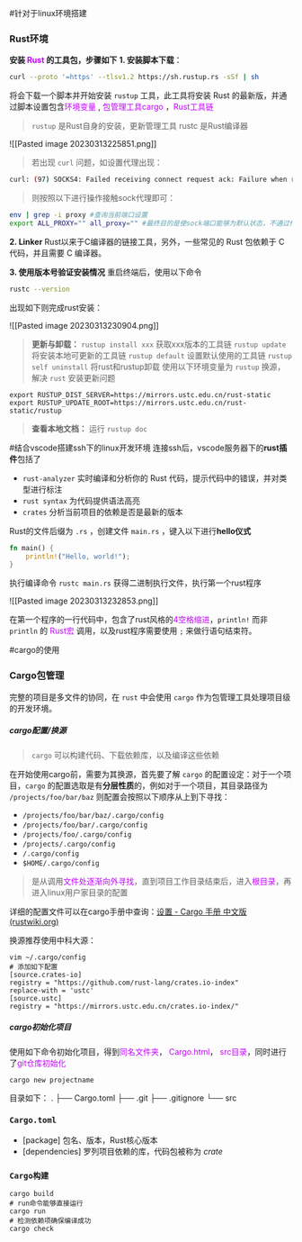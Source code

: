 #针对于linux环境搭建
### Rust环境
**安装 <font color="#c300ff"> Rust</font>  的工具包，步骤如下**
**1. 安装脚本下载**：

```bash
curl --proto '=https' --tlsv1.2 https://sh.rustup.rs -sSf | sh

```

将会下载一个脚本并开始安装 `rustup` 工具，此工具将安装 Rust 的最新版，并通过脚本设置包含<font color="#c300ff">环境变量</font> , <font color="#c300ff">包管理工具cargo</font> ，<font color="#c300ff">Rust工具链</font>
> `rustup` 是Rust自身的安装，更新管理工具
> rustc 是Rust编译器

![[Pasted image 20230313225851.png]]

> 若出现 `curl` 问题，如设置代理出现：

```bash
curl: (97) SOCKS4: Failed receiving connect request ack: Failure when receiving data     from the peer
```

> 则按照以下进行操作接触sock代理即可：

```bash
env | grep -i proxy #查询当前端口设置
export ALL_PROXY="" all_proxy="" #最终目的是使sock端口能够为默认状态，不通过代理
```

**2. Linker**
Rust以来于C编译器的链接工具，另外，一些常见的 Rust 包依赖于 C 代码，并且需要 C 编译器。

**3. 使用版本号验证安装情况**
重启终端后，使用以下命令
```bash
rustc --version
```

出现如下则完成rust安装：

![[Pasted image 20230313230904.png]]
 
> **更新与卸载：**
> `rustup install xxx` 获取xxx版本的工具链
> `rustup update` 将安装本地可更新的工具链
> `rustup default` 设置默认使用的工具链
> `rustup self uninstall` 将rust和rustup卸载
> 使用以下环境变量为 `rustup` 换源，解决 `rust` 安装更新问题
```shell
export RUSTUP_DIST_SERVER=https://mirrors.ustc.edu.cn/rust-static
export RUSTUP_UPDATE_ROOT=https://mirrors.ustc.edu.cn/rust-static/rustup
```



> **查看本地文档：**
> 运行 `rustup doc`

#结合vscode搭建ssh下的linux开发环境
连接ssh后，vscode服务器下的**rust插件**包括了
-  `rust-analyzer`  实时编译和分析你的 Rust 代码，提示代码中的错误，并对类型进行标注
-  `rust syntax` 为代码提供语法高亮
-  `crates` 分析当前项目的依赖是否是最新的版本

Rust的文件后缀为 `.rs` ，创建文件 `main.rs` ，键入以下进行**hello仪式**

```rust
fn main() {
    println!("Hello, world!");
}
```

执行编译命令 `rustc main.rs` 获得二进制执行文件，执行第一个rust程序

![[Pasted image 20230313232853.png]]

在第一个程序的一行代码中，包含了rust风格的<font color="#c300ff">4空格缩进</font>，`println!` 而非 `println` 的 <font color="#c300ff">Rust宏</font> 调用，以及rust程序需要使用 `;` 来做行语句结束符。

#cargo的使用
### Cargo包管理
完整的项目是多文件的协同，在 `rust` 中会使用 `cargo` 作为包管理工具处理项目级的开发环境。

##### cargo配置/换源
> `cargo` 可以构建代码、下载依赖库，以及编译这些依赖

在开始使用cargo前，需要为其换源，首先要了解 `cargo` 的配置设定：对于一个项目，`cargo` 的配置选取是有**分层性质**的，例如对于一个项目，其目录路径为 `/projects/foo/bar/baz` 则配置会按照以下顺序从上到下寻找：

-   `/projects/foo/bar/baz/.cargo/config`
-   `/projects/foo/bar/.cargo/config`
-   `/projects/foo/.cargo/config`
-   `/projects/.cargo/config`
-   `/.cargo/config`
-   `$HOME/.cargo/config`

> 是从调用<font color="#c300ff">文件处逐渐向外寻找</font>，直到项目工作目录结束后，进入<font color="#c300ff">根目录</font>，再进入linux用户家目录的配置

详细的配置文件可以在cargo手册中查询：[设置 - Cargo 手册 中文版 (rustwiki.org)](https://rustwiki.org/zh-CN/cargo/reference/config.html)

换源推荐使用中科大源：

```shell
vim ~/.cargo/config
# 添加如下配置
[source.crates-io]
registry = "https://github.com/rust-lang/crates.io-index"
replace-with = 'ustc'
[source.ustc]
registry = "https://mirrors.ustc.edu.cn/crates.io-index/"
```

##### cargo初始化项目

使用如下命令初始化项目，得到<font color="#c300ff">同名文件夹</font>， <font color="#c300ff">Cargo.html</font>， <font color="#c300ff">src目录</font>，同时进行了<font color="#c300ff">git仓库初始化</font>
```shell
cargo new projectname
```

目录如下：
.
├── Cargo.toml
├── .git
├── .gitignore
└── src

### **`Cargo.toml`** 
-  [package] 包名、版本，Rust核心版本
-  [dependencies] 罗列项目依赖的库，代码包被称为 _crate_ 

### **`Cargo构建`** 

```shell
cargo build
# run命令能够直接运行
cargo run
# 检测依赖项确保编译成功
cargo check
```
